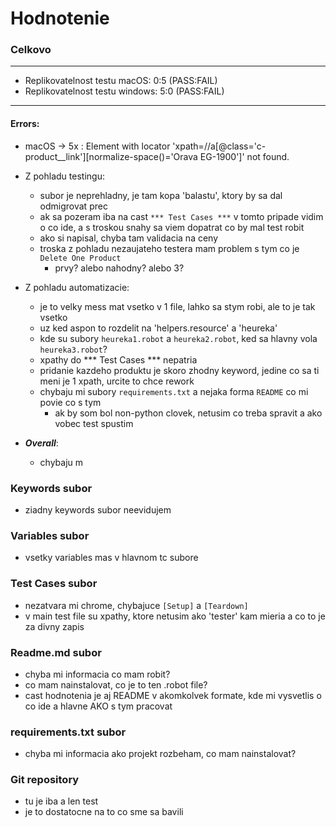 # Hodnotenie

### Celkovo

---
- Replikovatelnost testu macOS: 0:5    (PASS:FAIL)
- Replikovatelnost testu windows: 5:0    (PASS:FAIL)
---

#### Errors:

- macOS -> 5x : Element with locator 'xpath=//a[@class='c-product__link'][normalize-space()='Orava EG-1900']' not found.

  
- Z pohladu testingu:
  - subor je neprehladny, je tam kopa 'balastu', ktory by sa dal odmigrovat prec
  - ak sa pozeram iba na cast `*** Test Cases ***` v tomto pripade vidim o co ide, a s troskou snahy sa viem dopatrat co by mal test robit
  - ako si napisal, chyba tam validacia na ceny
  - troska z pohladu nezaujateho testera mam problem s tym co je `Delete One Product`
    - prvy?  alebo nahodny? alebo 3? 

- Z pohladu automatizacie:
  - je to velky mess mat vsetko v 1 file, lahko sa stym robi, ale to je tak vsetko
  - uz ked aspon to rozdelit na 'helpers.resource' a 'heureka'
  - kde su subory `heureka1.robot` a `heureka2.robot`, ked sa hlavny vola `heureka3.robot`?
  - xpathy do *** Test Cases *** nepatria
  - pridanie kazdeho produktu je skoro zhodny keyword, jedine co sa ti meni je 1 xpath, urcite to chce rework
  - chybaju mi subory `requirements.txt` a nejaka forma `README` co mi povie co s tym
    - ak by som bol non-python clovek, netusim co treba spravit a ako vobec test spustim


- ***Overall***:

  - chybaju m


### Keywords subor

- ziadny keywords subor neevidujem

### Variables subor

- vsetky variables mas v hlavnom tc subore

### Test Cases subor

- nezatvara mi chrome, chybajuce `[Setup]` a `[Teardown]`
- v main test file su xpathy, ktore netusim ako 'tester' kam mieria a co to je za divny zapis


### Readme.md subor

- chyba mi informacia co mam robit?
- co mam nainstalovat, co je to ten .robot file?
- cast hodnotenia je aj README v akomkolvek formate, kde mi vysvetlis o co ide a hlavne AKO s tym pracovat

### requirements.txt subor
 
- chyba mi informacia ako projekt rozbeham, co mam nainstalovat?

### Git repository

- tu je iba a len test
- je to dostatocne na to co sme sa bavili